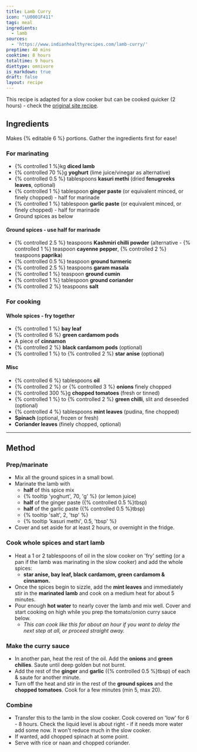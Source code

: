 ```yaml
---
title: Lamb Curry
icon: "\U0001F411"
tags: meal
ingredients:
  - lamb
sources:
  - 'https://www.indianhealthyrecipes.com/lamb-curry/'
preptime: 40 mins
cooktime: 8 hours
totaltime: 9 hours
diettype: omnivore
is_markdown: true
draft: false
layout: recipe
---
```


This recipe is adapted for a slow cooker but can be cooked quicker (2 hours) - check the [original site recipe](https://www.indianhealthyrecipes.com/lamb-curry/).

## Ingredients

Makes {% editable 6 %} portions. Gather the ingredients first for ease!

### For marinating

* {% controlled 1 %}kg **diced lamb**
* {% controlled 70 %}g **yoghurt** (lime juice/vinegar as alternative)
* {% controlled 0.5 %} tablespoons **kasuri methi** (dried **fenugreeks leaves**, optional)
* {% controlled 1 %} tablespoon **ginger paste** (or equivalent minced, or finely chopped) - half for marinade
* {% controlled 1 %} tablespoon **garlic paste** (or equivalent minced, or finely chopped) - half for marinade
* Ground spices as below

#### Ground spices - use half for marinade

* {% controlled 2.5 %} teaspoons **Kashmiri chilli powder** (alternative - {% controlled 1 %} teaspoon **cayenne pepper**, {% controlled 2 %} teaspoons **paprika**)
* {% controlled 0.5 %} teaspoon **ground turmeric**
* {% controlled 2.5 %} teaspoons **garam masala**
* {% controlled 1 %} teaspoon **ground cumin**
* {% controlled 1 %} tablespoon **ground coriander**
* {% controlled 2 %} teaspoons **salt**

### For cooking

#### Whole spices - fry together

* {% controlled 1 %} **bay leaf**
* {% controlled 6 %} **green cardamom pods**
* A piece of **cinnamon**
* {% controlled 2 %} **black cardamom pods** (optional)
* {% controlled 1 %} to {% controlled 2 %} **star anise** (optional)

#### Misc

* {% controlled 6 %} tablespoons **oil**
* {% controlled 2 %} or {% controlled 3 %} **onions** finely chopped
* {% controlled 300 %}g **chopped tomatoes** (fresh or tinned)
* {% controlled 1 %} to {% controlled 2 %} **green chilli**, slit and deseeded (optional)
* {% controlled 4 %} tablespoons **mint leaves** (pudina, fine chopped)
* **Spinach** (optional, frozen or fresh)
* **Coriander leaves** (finely chopped, optional)

***

## Method

### Prep/marinate

* Mix all the ground spices in a small bowl.
* Marinate the lamb with
  * **half** of this spice mix
  * {% tooltip 'yoghurt', 70, 'g' %} (or lemon juice)
  * **half** of the ginger paste ({% controlled 0.5 %}tbsp)
  * **half** of the garlic paste ({% controlled 0.5 %}tbsp)
  * {% tooltip 'salt', 2, 'tsp' %}
  * {% tooltip 'kasuri methi', 0.5, 'tbsp' %}
* Cover and set aside for at least 2 hours, or overnight in the fridge.

### Cook whole spices and start lamb

* Heat a 1 or 2 tablespoons of oil in the slow cooker on 'fry' setting (or a pan if the lamb was marinating in the slow cooker) and add the whole spices:
  * **star anise, bay leaf, black cardamom, green cardamom & cinnamon.**
* Once the spices begin to sizzle, add the **mint leaves** and immediately stir in the **marinated lamb** and cook on a medium heat for about 5 minutes.
* Pour enough **hot water** to nearly cover the lamb and mix well. Cover and start cooking on high while you prep the tomato/onion curry sauce below.
  * *This can cook like this for about an hour if you want to delay the next step at all, or proceed straight away.*

### Make the curry sauce

* In another pan, heat the rest of the oil. Add the **onions** and **green chilies**. Saute until deep golden but not burnt.
* Add the rest of the **ginger** and **garlic** ({% controlled 0.5 %}tbsp) of each & saute for another minute.
* Turn off the heat and stir in the rest of the **ground spices** and the **chopped tomatoes**. Cook for a few minutes (min 5, max 20).

### Combine

* Transfer this to the lamb in the slow cooker. Cook covered on 'low' for 6 - 8 hours. Check the liquid level is about right - if it needs more water add some now. It won't reduce much in the slow cooker.
* If wanted, add chopped spinach at some point.
* Serve with rice or naan and chopped coriander.
